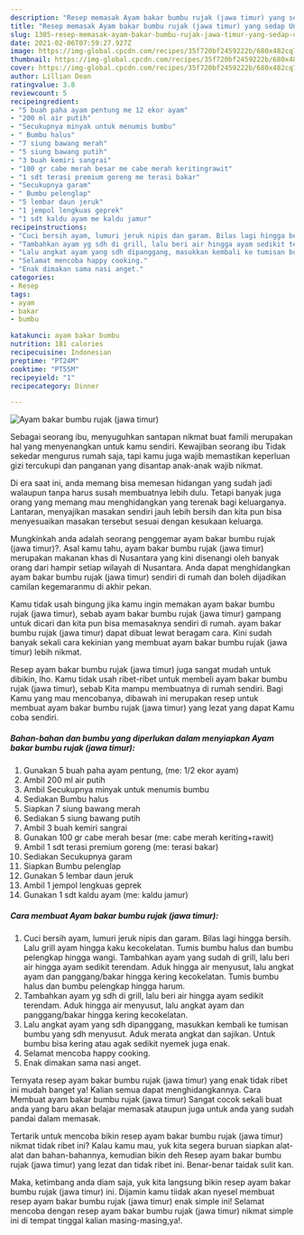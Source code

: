 ```yaml
---
description: "Resep memasak Ayam bakar bumbu rujak (jawa timur) yang sedap Untuk Jualan"
title: "Resep memasak Ayam bakar bumbu rujak (jawa timur) yang sedap Untuk Jualan"
slug: 1305-resep-memasak-ayam-bakar-bumbu-rujak-jawa-timur-yang-sedap-untuk-jualan
date: 2021-02-06T07:59:27.927Z
image: https://img-global.cpcdn.com/recipes/35f720bf2459222b/680x482cq70/ayam-bakar-bumbu-rujak-jawa-timur-foto-resep-utama.jpg
thumbnail: https://img-global.cpcdn.com/recipes/35f720bf2459222b/680x482cq70/ayam-bakar-bumbu-rujak-jawa-timur-foto-resep-utama.jpg
cover: https://img-global.cpcdn.com/recipes/35f720bf2459222b/680x482cq70/ayam-bakar-bumbu-rujak-jawa-timur-foto-resep-utama.jpg
author: Lillian Dean
ratingvalue: 3.8
reviewcount: 5
recipeingredient:
- "5 buah paha ayam pentung me 12 ekor ayam"
- "200 ml air putih"
- "Secukupnya minyak untuk menumis bumbu"
- " Bumbu halus"
- "7 siung bawang merah"
- "5 siung bawang putih"
- "3 buah kemiri sangrai"
- "100 gr cabe merah besar me cabe merah keritingrawit"
- "1 sdt terasi premium goreng me terasi bakar"
- "Secukupnya garam"
- " Bumbu pelenglap"
- "5 lembar daun jeruk"
- "1 jempol lengkuas geprek"
- "1 sdt kaldu ayam me kaldu jamur"
recipeinstructions:
- "Cuci bersih ayam, lumuri jeruk nipis dan garam. Bilas lagi hingga bersih. Lalu grill ayam hingga kaku kecokelatan. Tumis bumbu halus dan bumbu pelengkap hingga wangi. Tambahkan ayam yang sudah di grill, lalu beri air hingga ayam sedikit terendam. Aduk hingga air menyusut, lalu angkat ayam dan panggang/bakar hingga kering kecokelatan. Tumis bumbu halus dan bumbu pelengkap hingga harum."
- "Tambahkan ayam yg sdh di grill, lalu beri air hingga ayam sedikit terendam. Aduk hingga air menyusut, lalu angkat ayam dan panggang/bakar hingga kering kecokelatan."
- "Lalu angkat ayam yang sdh dipanggang, masukkan kembali ke tumisan bumbu yang sdh menyusut. Aduk merata angkat dan sajikan. Untuk bumbu bisa kering atau agak sedikit nyemek juga enak."
- "Selamat mencoba happy cooking."
- "Enak dimakan sama nasi anget."
categories:
- Resep
tags:
- ayam
- bakar
- bumbu

katakunci: ayam bakar bumbu 
nutrition: 181 calories
recipecuisine: Indonesian
preptime: "PT24M"
cooktime: "PT55M"
recipeyield: "1"
recipecategory: Dinner

---
```



![Ayam bakar bumbu rujak (jawa timur)](https://img-global.cpcdn.com/recipes/35f720bf2459222b/680x482cq70/ayam-bakar-bumbu-rujak-jawa-timur-foto-resep-utama.jpg)

Sebagai seorang ibu, menyuguhkan santapan nikmat buat famili merupakan hal yang menyenangkan untuk kamu sendiri. Kewajiban seorang ibu Tidak sekedar mengurus rumah saja, tapi kamu juga wajib memastikan keperluan gizi tercukupi dan panganan yang disantap anak-anak wajib nikmat.

Di era  saat ini, anda memang bisa memesan hidangan yang sudah jadi walaupun tanpa harus susah membuatnya lebih dulu. Tetapi banyak juga orang yang memang mau menghidangkan yang terenak bagi keluarganya. Lantaran, menyajikan masakan sendiri jauh lebih bersih dan kita pun bisa menyesuaikan masakan tersebut sesuai dengan kesukaan keluarga. 



Mungkinkah anda adalah seorang penggemar ayam bakar bumbu rujak (jawa timur)?. Asal kamu tahu, ayam bakar bumbu rujak (jawa timur) merupakan makanan khas di Nusantara yang kini disenangi oleh banyak orang dari hampir setiap wilayah di Nusantara. Anda dapat menghidangkan ayam bakar bumbu rujak (jawa timur) sendiri di rumah dan boleh dijadikan camilan kegemaranmu di akhir pekan.

Kamu tidak usah bingung jika kamu ingin memakan ayam bakar bumbu rujak (jawa timur), sebab ayam bakar bumbu rujak (jawa timur) gampang untuk dicari dan kita pun bisa memasaknya sendiri di rumah. ayam bakar bumbu rujak (jawa timur) dapat dibuat lewat beragam cara. Kini sudah banyak sekali cara kekinian yang membuat ayam bakar bumbu rujak (jawa timur) lebih nikmat.

Resep ayam bakar bumbu rujak (jawa timur) juga sangat mudah untuk dibikin, lho. Kamu tidak usah ribet-ribet untuk membeli ayam bakar bumbu rujak (jawa timur), sebab Kita mampu membuatnya di rumah sendiri. Bagi Kamu yang mau mencobanya, dibawah ini merupakan resep untuk membuat ayam bakar bumbu rujak (jawa timur) yang lezat yang dapat Kamu coba sendiri.

<!--inarticleads1-->

##### Bahan-bahan dan bumbu yang diperlukan dalam menyiapkan Ayam bakar bumbu rujak (jawa timur):

1. Gunakan 5 buah paha ayam pentung, (me: 1/2 ekor ayam)
1. Ambil 200 ml air putih
1. Ambil Secukupnya minyak untuk menumis bumbu
1. Sediakan  Bumbu halus
1. Siapkan 7 siung bawang merah
1. Sediakan 5 siung bawang putih
1. Ambil 3 buah kemiri sangrai
1. Gunakan 100 gr cabe merah besar (me: cabe merah keriting+rawit)
1. Ambil 1 sdt terasi premium goreng (me: terasi bakar)
1. Sediakan Secukupnya garam
1. Siapkan  Bumbu pelenglap
1. Gunakan 5 lembar daun jeruk
1. Ambil 1 jempol lengkuas geprek
1. Gunakan 1 sdt kaldu ayam (me: kaldu jamur)




<!--inarticleads2-->

##### Cara membuat Ayam bakar bumbu rujak (jawa timur):

1. Cuci bersih ayam, lumuri jeruk nipis dan garam. Bilas lagi hingga bersih. Lalu grill ayam hingga kaku kecokelatan. Tumis bumbu halus dan bumbu pelengkap hingga wangi. Tambahkan ayam yang sudah di grill, lalu beri air hingga ayam sedikit terendam. Aduk hingga air menyusut, lalu angkat ayam dan panggang/bakar hingga kering kecokelatan. Tumis bumbu halus dan bumbu pelengkap hingga harum.
1. Tambahkan ayam yg sdh di grill, lalu beri air hingga ayam sedikit terendam. Aduk hingga air menyusut, lalu angkat ayam dan panggang/bakar hingga kering kecokelatan.
1. Lalu angkat ayam yang sdh dipanggang, masukkan kembali ke tumisan bumbu yang sdh menyusut. Aduk merata angkat dan sajikan. Untuk bumbu bisa kering atau agak sedikit nyemek juga enak.
1. Selamat mencoba happy cooking.
1. Enak dimakan sama nasi anget.




Ternyata resep ayam bakar bumbu rujak (jawa timur) yang enak tidak ribet ini mudah banget ya! Kalian semua dapat menghidangkannya. Cara Membuat ayam bakar bumbu rujak (jawa timur) Sangat cocok sekali buat anda yang baru akan belajar memasak ataupun juga untuk anda yang sudah pandai dalam memasak.

Tertarik untuk mencoba bikin resep ayam bakar bumbu rujak (jawa timur) nikmat tidak ribet ini? Kalau kamu mau, yuk kita segera buruan siapkan alat-alat dan bahan-bahannya, kemudian bikin deh Resep ayam bakar bumbu rujak (jawa timur) yang lezat dan tidak ribet ini. Benar-benar taidak sulit kan. 

Maka, ketimbang anda diam saja, yuk kita langsung bikin resep ayam bakar bumbu rujak (jawa timur) ini. Dijamin kamu tiidak akan nyesel membuat resep ayam bakar bumbu rujak (jawa timur) enak simple ini! Selamat mencoba dengan resep ayam bakar bumbu rujak (jawa timur) nikmat simple ini di tempat tinggal kalian masing-masing,ya!.

